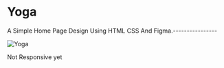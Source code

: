 # Yoga

A Simple Home Page Design Using HTML CSS And Figma.---------------- 

![Yoga](https://user-images.githubusercontent.com/63842016/162048030-bfdcd49b-0dd1-4fe7-9568-8f308b4b50e7.png)


Not Responsive yet
